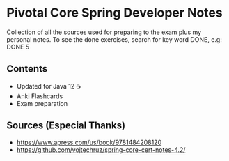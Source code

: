 # Pivotal Core Spring Developer Notes

Collection of all the sources used for preparing to the exam plus my personal notes.
To see the done exercises, search for key word DONE, e.g: DONE 5


## Contents
* Updated for Java 12 :coffee:
* Anki Flashcards
* Exam preparation


## Sources (Especial Thanks)
* https://www.apress.com/us/book/9781484208120
* https://github.com/vojtechruz/spring-core-cert-notes-4.2/
